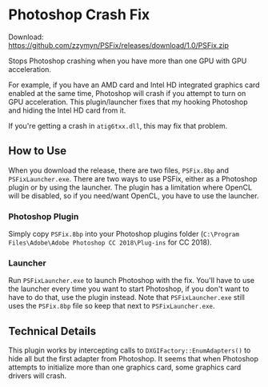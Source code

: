 # Photoshop Crash Fix

Download: https://github.com/zzymyn/PSFix/releases/download/1.0/PSFix.zip

Stops Photoshop crashing when you have more than one GPU with GPU acceleration.

For example, if you have an AMD card and Intel HD integrated graphics card enabled at the same time, Photoshop will crash if you attempt to turn on GPU acceleration. This plugin/launcher fixes that my hooking Photoshop and hiding the Intel HD card from it.

If you're getting a crash in `atig6txx.dll`, this may fix that problem.

## How to Use

When you download the release, there are two files, `PSFix.8bp` and `PSFixLauncher.exe`. There are two ways to use PSFix, either as a Photoshop plugin or by using the launcher. The plugin has a limitation where OpenCL will be disabled, so if you need/want OpenCL, you have to use the launcher.

### Photoshop Plugin

Simply copy `PSFix.8bp` into your Photoshop plugins folder (`C:\Program Files\Adobe\Adobe Photoshop CC 2018\Plug-ins` for CC 2018).

### Launcher

Run `PSFixLauncher.exe` to launch Photoshop with the fix. You'll have to use the launcher every time you want to start Photoshop, if you don't want to have to do that, use the plugin instead. Note that `PSFixLauncher.exe` still uses the `PSFix.8bp` file so keep that next to `PSFixLauncher.exe`.

## Technical Details

This plugin works by intercepting calls to `DXGIFactory::EnumAdapters()` to hide all but the first adapter from Photoshop. It seems that when Photoshop attempts to initialize more than one graphics card, some graphics card drivers will crash.
